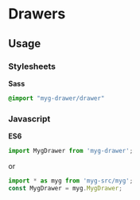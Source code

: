 # Drawers

## Usage

### Stylesheets

**Sass**

```sass
@import "myg-drawer/drawer"
```

### Javascript

**ES6**

```js
import MygDrawer from 'myg-drawer';
```

or

```js
import * as myg from 'myg-src/myg';
const MygDrawer = myg.MygDrawer;
```
